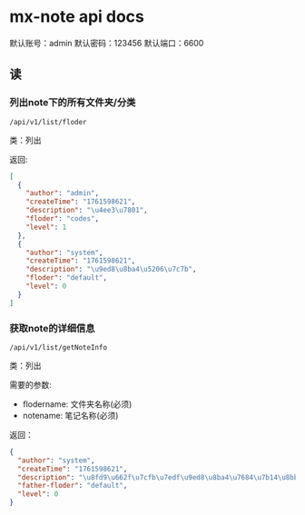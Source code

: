 # mx-note api docs

默认账号：admin
默认密码：123456
默认端口：6600

## 读
### 列出note下的所有文件夹/分类

```/api/v1/list/floder```

类：列出

返回:
```json
[
  {
    "author": "admin",
    "createTime": "1761598621",
    "description": "\u4ee3\u7801",
    "floder": "codes",
    "level": 1
  },
  {
    "author": "system",
    "createTime": "1761598621",
    "description": "\u9ed8\u8ba4\u5206\u7c7b",
    "floder": "default",
    "level": 0
  }
]
```

### 获取note的详细信息
```/api/v1/list/getNoteInfo```

类：列出

需要的参数:
- flodername: 文件夹名称(必须)
- notename: 笔记名称(必须)

返回：
```json
{
  "author": "system",
  "createTime": "1761598621",
  "description": "\u8fd9\u662f\u7cfb\u7edf\u9ed8\u8ba4\u7684\u7b14\u8bb0",
  "father-floder": "default",
  "level": 0
}
```
